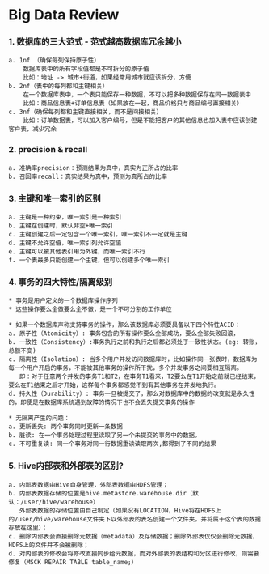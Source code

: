 # Big Data Review

### 1. 数据库的三大范式 - 范式越高数据库冗余越小
	a. 1nf （确保每列保持原子性）
		数据库表中的所有字段值都是不可拆分的原子值
		比如：地址 -> 城市+街道，如果经常用城市就应该拆分，方便
	b. 2nf（表中的每列都和主键相关）
		在一个数据库表中，一个表只能保存一种数据，不可以把多种数据保存在同一数据表中
		比如：商品信息表+订单信息表（如果放在一起，商品价格只与商品编号直接相关）
	c. 3nf（确保每列都和主键直接相关，而不是间接相关）
		比如：订单数据表，可以加入客户编号，但是不能把客户的其他信息也加入表中应该创建客户表，减少冗余

### 2. precision & recall
	a. 准确率precision：预测结果为真中，真实为正所占的比率
	b. 召回率recall：真实结果为真中，预测为真所占的比率

### 3. 主键和唯一索引的区别
	a. 主键是一种约束，唯一索引是一种索引
	b. 主键在创建时，默认非空+唯一索引
	c. 主键创建之后一定包含一个唯一索引，唯一索引不一定就是主键
	d. 主键不允许空值，唯一索引列允许空值
	e. 主键可以被其他表引用为外键，而唯一索引不行
	f. 一个表最多只能创建一个主键，但可以创建多个唯一索引


			
### 4. 事务的四大特性/隔离级别
	* 事务是用户定义的一个数据库操作序列
	* 这些操作要么全做要么全不做，是一个不可分割的工作单位
	
	* 如果一个数据库声称支持事务的操作，那么该数据库必须要具备以下四个特性ACID：
	a. 原子性（Atomicity）: 事务包含的所有操作要么全部成功，要么全部失败回滚，
	b. 一致性（Consistency）:事务执行之前和执行之后都必须处于一致性状态。(eg: 转账，总额不变)
	c. 隔离性（Isolation）: 当多个用户并发访问数据库时，比如操作同一张表时，数据库为每一个用户开启的事务，不能被其他事务的操作所干扰，多个并发事务之间要相互隔离。
	   即：对于任意两个并发的事务T1和T2，在事务T1看来，T2要么在T1开始之前就已经结束，要么在T1结束之后才开始，这样每个事务都感觉不到有其他事务在并发地执行。
	d. 持久性（Durability）: 事务一旦被提交了，那么对数据库中的数据的改变就是永久性的，即便是在数据库系统遇到故障的情况下也不会丢失提交事务的操作
	
	* 无隔离产生的问题：
	a. 更新丢失: 两个事务同时更新一条数据
	b. 脏读: 在一个事务处理过程里读取了另一个未提交的事务中的数据。
	c. 不可重复读: 同一个事务对同一行数据重读读取两次,都得到了不同的结果
	
### 5. Hive内部表和外部表的区别?
    a. 内部表数据由Hive自身管理，外部表数据由HDFS管理；
    b. 内部表数据存储的位置是hive.metastore.warehouse.dir（默认：/user/hive/warehouse）
       外部表数据的存储位置由自己制定（如果没有LOCATION，Hive将在HDFS上的/user/hive/warehouse文件夹下以外部表的表名创建一个文件夹，并将属于这个表的数据存放在这里）；
    c. 删除内部表会直接删除元数据（metadata）及存储数据；删除外部表仅仅会删除元数据，HDFS上的文件并不会被删除；
    d. 对内部表的修改会将修改直接同步给元数据，而对外部表的表结构和分区进行修改，则需要修复（MSCK REPAIR TABLE table_name;）
